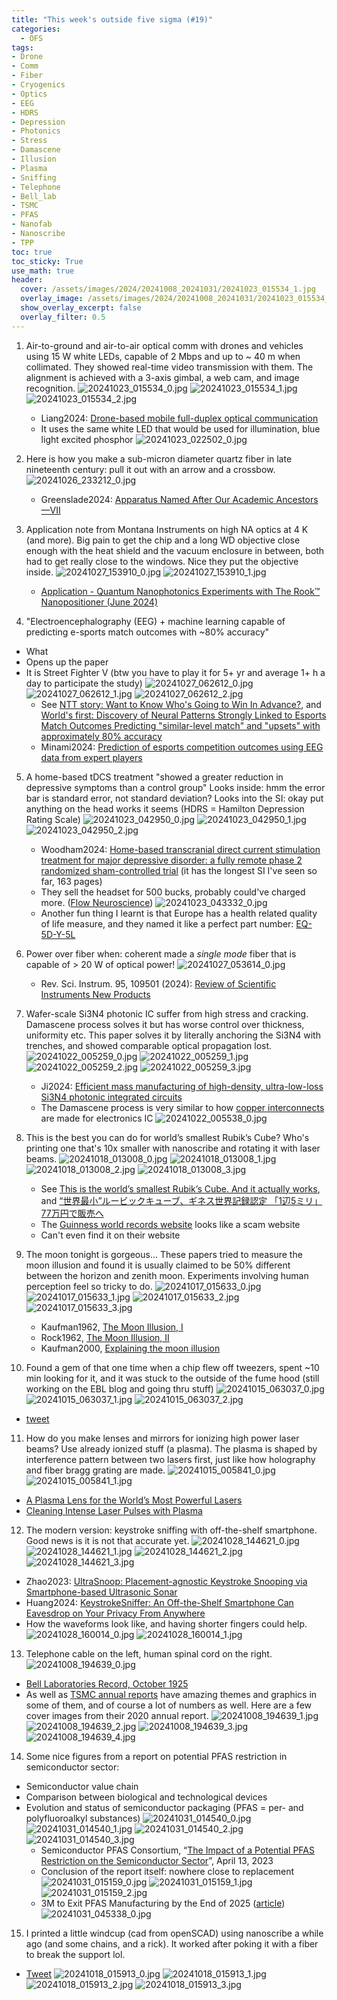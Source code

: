 ```yaml
---
title: "This week's outside five sigma (#19)"
categories:
  - OFS
tags:
- Drone
- Comm
- Fiber
- Cryogenics
- Optics
- EEG
- HDRS
- Depression
- Photonics
- Stress
- Damascene
- Illusion
- Plasma
- Sniffing
- Telephone
- Bell_lab
- TSMC
- PFAS
- Nanofab
- Nanoscribe
- TPP
toc: true
toc_sticky: True
use_math: true
header:
  cover: /assets/images/2024/20241008_20241031/20241023_015534_1.jpg
  overlay_image: /assets/images/2024/20241008_20241031/20241023_015534_1.jpg
  show_overlay_excerpt: false
  overlay_filter: 0.5
---
```



1. Air-to-ground and air-to-air optical comm with drones and vehicles using 15 W white LEDs, capable of 2 Mbps and up to ~ 40 m when collimated. They showed real-time video transmission with them. The alignment is achieved with a 3-axis gimbal, a web cam, and image recognition.
![20241023_015534_0.jpg](/assets/images/2024/20241008_20241031/20241023_015534_0.jpg)
![20241023_015534_1.jpg](/assets/images/2024/20241008_20241031/20241023_015534_1.jpg)
![20241023_015534_2.jpg](/assets/images/2024/20241008_20241031/20241023_015534_2.jpg)
   - Liang2024: [Drone-based mobile full-duplex optical communication](https://opg.optica.org/oe/fulltext.cfm?uri=oe-32-22-38013&id=561242)
   - It uses the same white LED that would be used for illumination, blue light excited phosphor
   ![20241023_022502_0.jpg](/assets/images/2024/20241008_20241031/20241023_022502_0.jpg)

2. Here is how you make a sub-micron diameter quartz fiber in late nineteenth century: pull it out with an arrow and a crossbow.
![20241026_233212_0.jpg](/assets/images/2024/20241008_20241031/20241026_233212_0.jpg)
   - Greenslade2024: [Apparatus Named After Our Academic Ancestors—VII](https://pubs.aip.org/aapt/pte/article/62/8/636/3317752/Apparatus-Named-After-Our-Academic-Ancestors-VII)


3. Application note from Montana Instruments on high NA optics at 4 K (and more).
Big pain to get the chip and a long WD objective close enough with the heat shield and the vacuum enclosure in between, both had to get really close to the windows. Nice they put the objective inside.
![20241027_153910_0.jpg](/assets/images/2024/20241008_20241031/20241027_153910_0.jpg)
![20241027_153910_1.jpg](/assets/images/2024/20241008_20241031/20241027_153910_1.jpg)
   - [Application - Quantum Nanophotonics Experiments with The Rook™ Nanopositioner (June 2024)](https://cdn.prod.website-files.com/6118466f5c775b56d53d49e9/66b4e5bc2330fb8becb37e2c_4200-2-DOC108_1.0%20(Application%20Note-Stanford%20Collaboration).pdf)
   
4. "Electroencephalography (EEG) + machine learning capable of predicting e-sports match outcomes with ~80% accuracy"
- What
- Opens up the paper
- It is Street Fighter V
(btw you have to play it for 5+ yr and average 1+ h a day to participate the study)
![20241027_062612_0.jpg](/assets/images/2024/20241008_20241031/20241027_062612_0.jpg)
![20241027_062612_1.jpg](/assets/images/2024/20241008_20241031/20241027_062612_1.jpg)
![20241027_062612_2.jpg](/assets/images/2024/20241008_20241031/20241027_062612_2.jpg)
   - See [NTT story: Want to Know Who's Going to Win In Advance?](https://group.ntt/en/magazine/blog/e-sports/), and [World's first: Discovery of Neural Patterns Strongly Linked to Esports Match Outcomes Predicting "similar-level match" and "upsets" with approximately 80% accuracy](https://group.ntt/en/newsrelease/2024/07/18/240718a.html)
   - Minami2024: [Prediction of esports competition outcomes using EEG data from expert players](https://linkinghub.elsevier.com/retrieve/pii/S074756322400219X)

5. A home-based tDCS treatment "showed a greater reduction in depressive symptoms than a control group"
Looks inside: hmm the error bar is standard error, not standard deviation?
Looks into the SI: okay put anything on the head works it seems
(HDRS = Hamilton Depression Rating Scale)
![20241023_042950_0.jpg](/assets/images/2024/20241008_20241031/20241023_042950_0.jpg)
![20241023_042950_1.jpg](/assets/images/2024/20241008_20241031/20241023_042950_1.jpg)
![20241023_042950_2.jpg](/assets/images/2024/20241008_20241031/20241023_042950_2.jpg)
   - Woodham2024: [Home-based transcranial direct current stimulation treatment for major depressive disorder: a fully remote phase 2 randomized sham-controlled trial](https://www.nature.com/articles/s41591-024-03305-y)
(it has the longest SI I've seen so far, 163 pages)
   - They sell the headset for 500 bucks, probably could've charged more. ([Flow Neuroscience](https://www.flowneuroscience.com/shop/))
   ![20241023_043332_0.jpg](/assets/images/2024/20241008_20241031/20241023_043332_0.jpg)
   - Another fun thing I learnt is that Europe has a health related quality of life measure, and they named it like a perfect part number: [EQ-5D-Y-5L](https://euroqol.org)

6. Power over fiber when: coherent made a *single mode* fiber that is capable of > 20 W of optical power!
![20241027_053614_0.jpg](/assets/images/2024/20241008_20241031/20241027_053614_0.jpg)
   - Rev. Sci. Instrum. 95, 109501 (2024): [Review of Scientific Instruments New Products](https://pubs.aip.org/aip/rsi/article/95/10/109501/3318214/Review-of-Scientific-Instruments-New-Products)


7. Wafer-scale Si3N4 photonic IC suffer from high stress and cracking. Damascene process solves it but has worse control over thickness, uniformity etc. This paper solves it by literally anchoring the Si3N4 with trenches, and showed comparable optical propagation lost.
![20241022_005259_0.jpg](/assets/images/2024/20241008_20241031/20241022_005259_0.jpg)
![20241022_005259_1.jpg](/assets/images/2024/20241008_20241031/20241022_005259_1.jpg)
![20241022_005259_2.jpg](/assets/images/2024/20241008_20241031/20241022_005259_2.jpg)
![20241022_005259_3.jpg](/assets/images/2024/20241008_20241031/20241022_005259_3.jpg)
   - Ji2024: [Efficient mass manufacturing of high-density, ultra-low-loss Si3N4 photonic integrated circuits](https://opg.optica.org/optica/fulltext.cfm?uri=optica-11-10-1397&id=561626)
   - The Damascene process is very similar to how [copper interconnects](https://en.wikipedia.org/wiki/Copper_interconnects) are made for electronics IC
   ![20241022_005538_0.jpg](/assets/images/2024/20241008_20241031/20241022_005538_0.jpg)

8. This is the best you can do for world’s smallest Rubik’s Cube? Who's printing one that's 10x smaller with nanoscribe and rotating it with laser beams.
![20241018_013008_0.jpg](/assets/images/2024/20241008_20241031/20241018_013008_0.jpg)
![20241018_013008_1.jpg](/assets/images/2024/20241008_20241031/20241018_013008_1.jpg)
![20241018_013008_2.jpg](/assets/images/2024/20241008_20241031/20241018_013008_2.jpg)
![20241018_013008_3.jpg](/assets/images/2024/20241008_20241031/20241018_013008_3.jpg)
   - See [This is the world’s smallest Rubik’s Cube. And it actually works](https://www.cnn.com/2024/10/04/style/japan-worlds-smallest-rubik-cube-intl-hnk/index.html), and [“世界最小”ルービックキューブ、ギネス世界記録認定 「1辺5ミリ」77万円で販売へ](https://www.oricon.co.jp/news/2347564/full/)
   - The [Guinness world records website](https://www.guinnessworldrecords.com/world-records/smallest-rubiks-cube-) looks like a scam website
   - Can't even find it on their website

9. The moon tonight is gorgeous... These papers tried to measure the moon illusion and found it is usually claimed to be 50% different between the horizon and zenith moon.
Experiments involving human perception feel so tricky to do.
![20241017_015633_0.jpg](/assets/images/2024/20241008_20241031/20241017_015633_0.jpg)
![20241017_015633_1.jpg](/assets/images/2024/20241008_20241031/20241017_015633_1.jpg)
![20241017_015633_2.jpg](/assets/images/2024/20241008_20241031/20241017_015633_2.jpg)
![20241017_015633_3.jpg](/assets/images/2024/20241008_20241031/20241017_015633_3.jpg)
   - Kaufman1962, [The Moon Illusion, I](https://www.science.org/doi/10.1126/science.136.3520.953)
   - Rock1962, [The Moon Illusion, II](https://www.science.org/doi/10.1126/science.136.3521.1023)
   - Kaufman2000, [Explaining the moon illusion](https://www.pnas.org/doi/full/10.1073/pnas.97.1.500)

10. Found a gem of that one time when a chip flew off tweezers, spent ~10 min looking for it, and it was stuck to the outside of the fume hood
(still working on the EBL blog and going thru stuff)
![20241015_063037_0.jpg](/assets/images/2024/20241008_20241031/20241015_063037_0.jpg)
![20241015_063037_1.jpg](/assets/images/2024/20241008_20241031/20241015_063037_1.jpg)
![20241015_063037_2.jpg](/assets/images/2024/20241008_20241031/20241015_063037_2.jpg)
   - [tweet](https://x.com/jwt0625/status/1846076194292486622)

11. How do you make lenses and mirrors for ionizing high power laser beams? Use already ionized stuff (a plasma).
The plasma is shaped by interference pattern between two lasers first, just like how holography and fiber bragg grating are made.
![20241015_005841_0.jpg](/assets/images/2024/20241008_20241031/20241015_005841_0.jpg)
![20241015_005841_1.jpg](/assets/images/2024/20241008_20241031/20241015_005841_1.jpg)
   - [A Plasma Lens for the World’s Most Powerful Lasers](https://physics.aps.org/articles/v15/s16)
   - [Cleaning Intense Laser Pulses with Plasma](https://physics.aps.org/articles/v17/s123)

12. The modern version: keystroke sniffing with off-the-shelf smartphone.
Good news is it is not that accurate yet.
![20241028_144621_0.jpg](/assets/images/2024/20241008_20241031/20241028_144621_0.jpg)
![20241028_144621_1.jpg](/assets/images/2024/20241008_20241031/20241028_144621_1.jpg)
![20241028_144621_2.jpg](/assets/images/2024/20241008_20241031/20241028_144621_2.jpg)
![20241028_144621_3.jpg](/assets/images/2024/20241008_20241031/20241028_144621_3.jpg)
   - Zhao2023: [UltraSnoop: Placement-agnostic Keystroke Snooping via Smartphone-based Ultrasonic Sonar](https://dl.acm.org/doi/10.1145/3614440)
   - Huang2024: [KeystrokeSniffer: An Off-the-Shelf Smartphone Can Eavesdrop on Your Privacy From Anywhere](https://ieeexplore.ieee.org/document/10587029/)
   - How the waveforms look like, and having shorter fingers could help.
   ![20241028_160014_0.jpg](/assets/images/2024/20241008_20241031/20241028_160014_0.jpg)
   ![20241028_160014_1.jpg](/assets/images/2024/20241008_20241031/20241028_160014_1.jpg)

13. Telephone cable on the left, human spinal cord on the right.
![20241008_194639_0.jpg](/assets/images/2024/20241008_20241031/20241008_194639_0.jpg)
   - [Bell Laboratories Record, October 1925](https://www.worldradiohistory.com/Archive-Bell-Laboratories-Record/20s/Bell-Laboratories-Record-1925-10.pdf)
- As well as [TSMC annual reports](https://investor.tsmc.com/english/annual-reports) have amazing themes and graphics in some of them, and of course a lot of numbers as well.
Here are a few cover images from their 2020 annual report.
![20241008_194639_1.jpg](/assets/images/2024/20241008_20241031/20241008_194639_1.jpg)
![20241008_194639_2.jpg](/assets/images/2024/20241008_20241031/20241008_194639_2.jpg)
![20241008_194639_3.jpg](/assets/images/2024/20241008_20241031/20241008_194639_3.jpg)
![20241008_194639_4.jpg](/assets/images/2024/20241008_20241031/20241008_194639_4.jpg)

14. Some nice figures from a report on potential PFAS restriction in semiconductor sector:
- Semiconductor value chain
- Comparison between biological and technological devices
- Evolution and status of semiconductor packaging
(PFAS = per- and polyfluoroalkyl substances)
![20241031_014540_0.jpg](/assets/images/2024/20241008_20241031/20241031_014540_0.jpg)
![20241031_014540_1.jpg](/assets/images/2024/20241008_20241031/20241031_014540_1.jpg)
![20241031_014540_2.jpg](/assets/images/2024/20241008_20241031/20241031_014540_2.jpg)
![20241031_014540_3.jpg](/assets/images/2024/20241008_20241031/20241031_014540_3.jpg)
   - Semiconductor PFAS Consortium, “[The Impact of a Potential PFAS Restriction on the Semiconductor Sector](https://www.semiconductors.org/wp-content/uploads/2023/04/Impact-of-a-Potential-PFAS-Restriction-on-the-Semiconductor-Sector-04_14_2023.pdf)”, April 13, 2023
   - Conclusion of the report itself: nowhere close to replacement
   ![20241031_015159_0.jpg](/assets/images/2024/20241008_20241031/20241031_015159_0.jpg)
   ![20241031_015159_1.jpg](/assets/images/2024/20241008_20241031/20241031_015159_1.jpg)
   ![20241031_015159_2.jpg](/assets/images/2024/20241008_20241031/20241031_015159_2.jpg)
   - 3M to Exit PFAS Manufacturing by the End of 2025 ([article](https://news.3m.com/2022-12-20-3M-to-Exit-PFAS-Manufacturing-by-the-End-of-2025))
   ![20241031_045338_0.jpg](/assets/images/2024/20241008_20241031/20241031_045338_0.jpg)
   


15. I printed a little windcup (cad from openSCAD) using nanoscribe a while ago (and some chains, and a rick). It worked after poking it with a fiber to break the support lol.
- [Tweet](https://x.com/jwt0625/status/1813450223257337990)
   ![20241018_015913_0.jpg](/assets/images/2024/20241008_20241031/20241018_015913_0.jpg)
   ![20241018_015913_1.jpg](/assets/images/2024/20241008_20241031/20241018_015913_1.jpg)
   ![20241018_015913_2.jpg](/assets/images/2024/20241008_20241031/20241018_015913_2.jpg)
   ![20241018_015913_3.jpg](/assets/images/2024/20241008_20241031/20241018_015913_3.jpg)